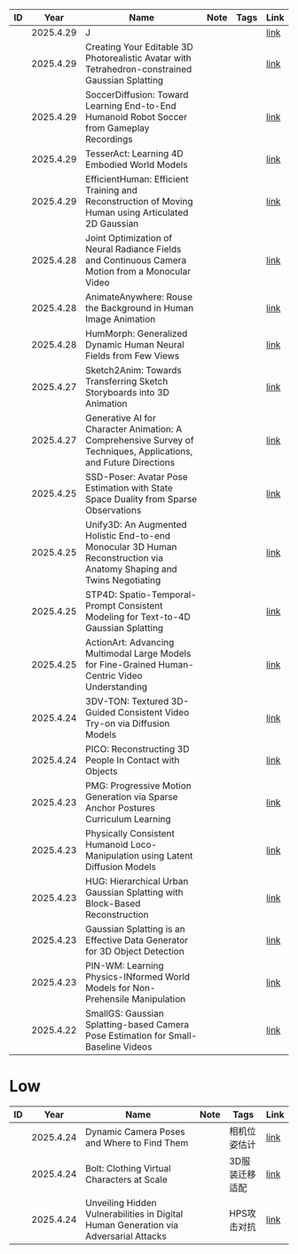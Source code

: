 |ID|Year|Name|Note|Tags|Link|
|---|---|---|---|---|---|
||2025.4.29|J|| |[link](25.md)|
||2025.4.29|Creating Your Editable 3D Photorealistic Avatar with Tetrahedron-constrained Gaussian Splatting || |[link](24.md)|
||2025.4.29|SoccerDiffusion: Toward Learning End-to-End Humanoid Robot Soccer from Gameplay Recordings|| |[link](23.md)|
||2025.4.29|TesserAct: Learning 4D Embodied World Models|| |[link](22.md)|
||2025.4.29|EfficientHuman: Efficient Training and Reconstruction of Moving Human using Articulated 2D Gaussian|| |[link](21.md)|
||2025.4.28|Joint Optimization of Neural Radiance Fields and Continuous Camera Motion from a Monocular Video|| |[link](20.md)|
||2025.4.28|AnimateAnywhere: Rouse the Background in Human Image Animation|| |[link](17.md)|
||2025.4.28|HumMorph: Generalized Dynamic Human Neural Fields from Few Views|| |[link](18.md)|
||2025.4.27|Sketch2Anim: Towards Transferring Sketch Storyboards into 3D Animation|| |[link](19.md)|
||2025.4.27|Generative AI for Character Animation: A Comprehensive Survey of Techniques, Applications, and Future Directions|| |[link](16.md)|
||2025.4.25|SSD-Poser: Avatar Pose Estimation with State Space Duality from Sparse Observations|| |[link](11.md)|
||2025.4.25|Unify3D: An Augmented Holistic End-to-end Monocular 3D Human Reconstruction via Anatomy Shaping and Twins Negotiating|| |[link](12.md)|
||2025.4.25|STP4D: Spatio-Temporal-Prompt Consistent Modeling for Text-to-4D Gaussian Splatting|| |[link](13.md)|
||2025.4.25|ActionArt: Advancing Multimodal Large Models for Fine-Grained Human-Centric Video Understanding|| |[link](15.md)|
||2025.4.24|3DV-TON: Textured 3D-Guided Consistent Video Try-on via Diffusion Models|||[link](1.md)|
||2025.4.24|PICO: Reconstructing 3D People In Contact with Objects|||[link](4.md)|
||2025.4.23|PMG: Progressive Motion Generation via Sparse Anchor Postures Curriculum Learning|| |[link](6.md)|
||2025.4.23|Physically Consistent Humanoid Loco-Manipulation using Latent Diffusion Models|| |[link](7.md)|
||2025.4.23|HUG: Hierarchical Urban Gaussian Splatting with Block-Based Reconstruction|| |[link](8.md)|
||2025.4.23|Gaussian Splatting is an Effective Data Generator for 3D Object Detection|| |[link](9.md)|
||2025.4.23|PIN-WM: Learning Physics-INformed World Models for Non-Prehensile Manipulation|| |[link](10.md)|
||2025.4.22|SmallGS: Gaussian Splatting-based Camera Pose Estimation for Small-Baseline Videos|| |[link](14.md)|






# Low

|ID|Year|Name|Note|Tags|Link|
|---|---|---|---|---|---|
||2025.4.24|Dynamic Camera Poses and Where to Find Them||相机位姿估计|[link](2.md)|
||2025.4.24|Bolt: Clothing Virtual Characters at Scale||3D服装迁移适配|[link](3.md)|
||2025.4.24|Unveiling Hidden Vulnerabilities in Digital Human Generation via Adversarial Attacks||HPS攻击对抗|[link](5.md)|



